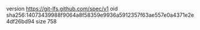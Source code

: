 version https://git-lfs.github.com/spec/v1
oid sha256:14073439988f9064a8f58359e9936a5912357f63ae557e0a4371e2e4df26bd94
size 758
